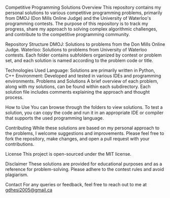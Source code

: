 Competitive Programming Solutions
Overview
This repository contains my personal solutions to various competitive programming problems, primarily from DMOJ (Don Mills Online Judge) and the University of Waterloo's programming contests. The purpose of this repository is to track my progress, share my approach to solving complex algorithmic challenges, and contribute to the competitive programming community.

Repository Structure
DMOJ: Solutions to problems from the Don Mills Online Judge.
Waterloo: Solutions to problems from University of Waterloo contests.
Each folder contains subfolders organized by contest or problem set, and each solution is named according to the problem code or title.

Technologies Used
Language: Solutions are primarily written in Python, C++
Environment: Developed and tested in various IDEs and programming environments.
Problems and Solutions
A brief overview of each problem, along with my solutions, can be found within each subdirectory. Each solution file includes comments explaining the approach and thought process.

How to Use
You can browse through the folders to view solutions. To test a solution, you can copy the code and run it in an appropriate IDE or compiler that supports the used programming language.

Contributing
While these solutions are based on my personal approach to the problems, I welcome suggestions and improvements. Please feel free to fork the repository, make changes, and open a pull request with your contributions.

License
This project is open-sourced under the MIT license.

Disclaimer
These solutions are provided for educational purposes and as a reference for problem-solving. Please adhere to the contest rules and avoid plagiarism.

Contact
For any queries or feedback, feel free to reach out to me at gdhesi2005@gmail.ca
